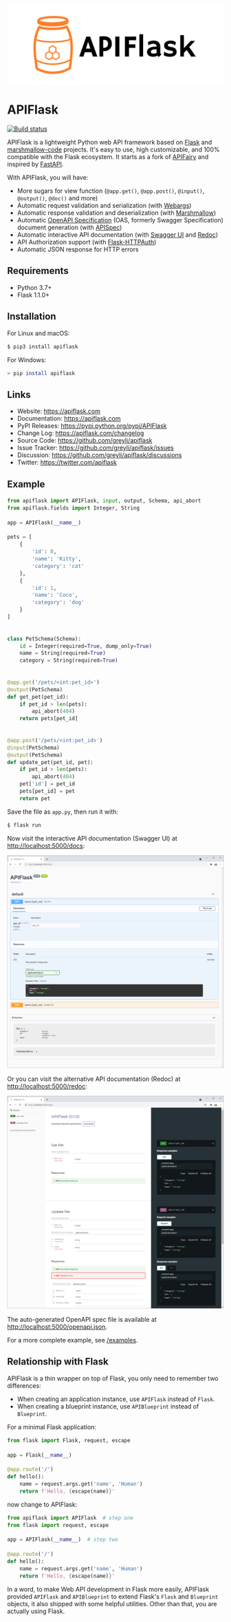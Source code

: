 
![](assets/apiflask-logo.png)

# APIFlask

[![Build status](https://github.com/greyli/apiflask/workflows/build/badge.svg)](https://github.com/greyli/apiflask/actions)

APIFlask is a lightweight Python web API framework based on [Flask](https://github.com/pallets/flask/) and [marshmallow-code](https://github.com/marshmallow-code) projects. It's easy to use, high customizable, and 100% compatible with the Flask ecosystem. It starts as a fork of [APIFairy](https://github.com/miguelgrinberg/APIFairy) and inspired by [FastAPI](https://github.com/tiangolo/fastapi).

With APIFlask, you will have: 

- More sugars for view function (`@app.get()`, `@app.post()`, `@input()`, `@output()`, `@doc()` and more)
- Automatic request validation and serialization (with [Webargs](https://github.com/marshmallow-code/webargs))
- Automatic response validation and deserialization (with [Marshmallow](https://github.com/marshmallow-code/marshmallow))
- Automatic [OpenAPI Specification](https://github.com/OAI/OpenAPI-Specification) (OAS, formerly Swagger Specification) document generation (with [APISpec](https://github.com/marshmallow-code/apispec))
- Automatic interactive API documentation (with [Swagger UI](https://github.com/swagger-api/swagger-ui) and [Redoc](https://github.com/Redocly/redoc))
- API Authorization support (with [Flask-HTTPAuth](https://github.com/migulgrinberg/flask-httpauth))
- Automatic JSON response for HTTP errors

## Requirements

- Python 3.7+
- Flask 1.1.0+

## Installation

For Linux and macOS:

```bash
$ pip3 install apiflask
```

For Windows:

```bash
> pip install apiflask
```

## Links

- Website: <https://apiflask.com>
- Documentation: <https://apiflask.com>
- PyPI Releases: <https://pypi.python.org/pypi/APIFlask>
- Change Log: <https://apiflask.com/changelog>
- Source Code: <https://github.com/greyli/apiflask>
- Issue Tracker: <https://github.com/greyli/apiflask/issues>
- Discussion: <https://github.com/greyli/apiflask/discussions>
- Twitter: <https://twitter.com/apiflask>

## Example

```python
from apiflask import APIFlask, input, output, Schema, api_abort
from apiflask.fields import Integer, String

app = APIFlask(__name__)

pets = [
    {
        'id': 0,
        'name': 'Kitty',
        'category': 'cat'
    },
    {
        'id': 1,
        'name': 'Coco',
        'category': 'dog'
    }
]


class PetSchema(Schema):
    id = Integer(required=True, dump_only=True)
    name = String(required=True)
    category = String(required=True)


@app.get('/pets/<int:pet_id>')
@output(PetSchema)
def get_pet(pet_id):
    if pet_id > len(pets):
        api_abort(404)
    return pets[pet_id]


@app.post('/pets/<int:pet_id>')
@input(PetSchema)
@output(PetSchema)
def update_pet(pet_id, pet):
    if pet_id > len(pets):
        api_abort(404)
    pet['id'] = pet_id
    pets[pet_id] = pet
    return pet
```

Save the file as `app.py`, then run it with:

```bash
$ flask run
```

Now visit the interactive API documentation (Swagger UI) at <http://localhost:5000/docs>:

![](assets/swagger-ui.png)

Or you can visit the alternative API documentation (Redoc) at <http://localhost:5000/redoc>:

![](assets/redoc.png)

The auto-generated OpenAPI spec file is available at <http://localhost:5000/openapi.json>.

For a more complete example, see [/examples](https://github.com/greyli/apiflask/tree/master/examples).

## Relationship with Flask

APIFlask is a thin wrapper on top of Flask, you only need to remember two differences:

- When creating an application instance, use `APIFlask` instead of `Flask`.
- When creating a blueprint instance, use `APIBlueprint` instead of `Blueprint`.

For a minimal Flask application:

```python
from flask import Flask, request, escape

app = Flask(__name__)

@app.route('/')
def hello():
    name = request.args.get('name', 'Human')
    return f'Hello, {escape(name)}'
```

now change to APIFlask:

```python
from apiflask import APIFlask  # step one
from flask import request, escape

app = APIFlask(__name__)  # step two

@app.route('/')
def hello():
    name = request.args.get('name', 'Human')
    return f'Hello, {escape(name)}'
```

In a word, to make Web API development in Flask more easily, APIFlask provided `APIFlask` and `APIBlueprint` to extend Flask's `Flask` and `Blueprint` objects, it also shipped with some helpful utilities. Other than that, you are actually using Flask.
